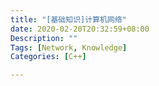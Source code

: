 ```yaml
---
title: "[基础知识]计算机网络"
date: 2020-02-20T20:32:59+08:00
Description: ""
Tags: [Network, Knowledge]
Categories: [C++]

---
```

